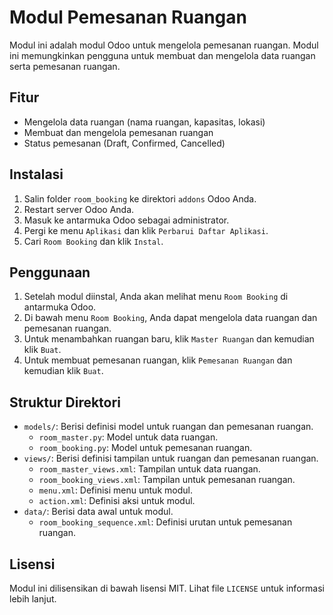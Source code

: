 # Modul Pemesanan Ruangan

Modul ini adalah modul Odoo untuk mengelola pemesanan ruangan. Modul ini memungkinkan pengguna untuk membuat dan mengelola data ruangan serta pemesanan ruangan.

## Fitur

- Mengelola data ruangan (nama ruangan, kapasitas, lokasi)
- Membuat dan mengelola pemesanan ruangan
- Status pemesanan (Draft, Confirmed, Cancelled)

## Instalasi

1. Salin folder `room_booking` ke direktori `addons` Odoo Anda.
2. Restart server Odoo Anda.
3. Masuk ke antarmuka Odoo sebagai administrator.
4. Pergi ke menu `Aplikasi` dan klik `Perbarui Daftar Aplikasi`.
5. Cari `Room Booking` dan klik `Instal`.

## Penggunaan

1. Setelah modul diinstal, Anda akan melihat menu `Room Booking` di antarmuka Odoo.
2. Di bawah menu `Room Booking`, Anda dapat mengelola data ruangan dan pemesanan ruangan.
3. Untuk menambahkan ruangan baru, klik `Master Ruangan` dan kemudian klik `Buat`.
4. Untuk membuat pemesanan ruangan, klik `Pemesanan Ruangan` dan kemudian klik `Buat`.

## Struktur Direktori

- `models/`: Berisi definisi model untuk ruangan dan pemesanan ruangan.
  - `room_master.py`: Model untuk data ruangan.
  - `room_booking.py`: Model untuk pemesanan ruangan.
- `views/`: Berisi definisi tampilan untuk ruangan dan pemesanan ruangan.
  - `room_master_views.xml`: Tampilan untuk data ruangan.
  - `room_booking_views.xml`: Tampilan untuk pemesanan ruangan.
  - `menu.xml`: Definisi menu untuk modul.
  - `action.xml`: Definisi aksi untuk modul.
- `data/`: Berisi data awal untuk modul.
  - `room_booking_sequence.xml`: Definisi urutan untuk pemesanan ruangan.

## Lisensi

Modul ini dilisensikan di bawah lisensi MIT. Lihat file `LICENSE` untuk informasi lebih lanjut.